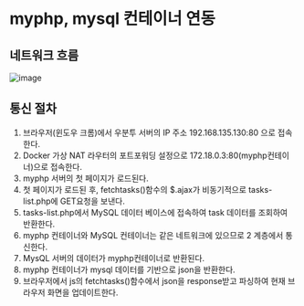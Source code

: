 # myphp, mysql 컨테이너 연동

## 네트워크 흐름

![image](https://github.com/user-attachments/assets/c7380ee7-7db8-49ff-9c4b-e34cdd0cc9e6)

## 통신 절차

1. 브라우저(윈도우 크롬)에서 우분투 서버의 IP 주소 192.168.135.130:80 으로 접속한다.
2. Docker 가상 NAT 라우터의 포트포워딩 설정으로 172.18.0.3:80(myphp컨테이너)으로 접속한다.
3. myphp 서버의 첫 페이지가 로드된다.
4. 첫 페이지가 로드된 후, fetchtasks()함수의 $.ajax가 비동기적으로 tasks-list.php에 GET요청을 보낸다.
5. tasks-list.php에서 MySQL 데이터 베이스에 접속하여 task 데이터를 조회하여 반환한다.
6. myphp 컨테이너와 MySQL 컨테이너는 같은 네트워크에 있으므로 2 계층에서 통신한다.
7. MysQL 서버의 데이터가 myphp컨테이너로 반환된다.
8. myphp 컨테이너가 mysql 데이터를 기반으로 json을 반환한다.
9. 브라우저에서 js의 fetchtasks()함수에서 json을 response받고 파싱하여 현재 브라우저 화면을 업데이트한다.